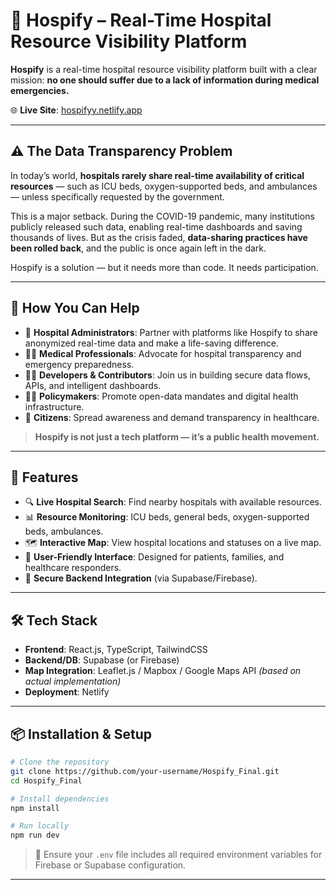 # 🏥 Hospify – Real-Time Hospital Resource Visibility Platform

**Hospify** is a real-time hospital resource visibility platform built with a clear mission: **no one should suffer due to a lack of information during medical emergencies.**

🌐 **Live Site**: [hospifyy.netlify.app](https://hospifyy.netlify.app)

---

## ⚠️ The Data Transparency Problem

In today’s world, **hospitals rarely share real-time availability of critical resources** — such as ICU beds, oxygen-supported beds, and ambulances — unless specifically requested by the government.

This is a major setback. During the COVID-19 pandemic, many institutions publicly released such data, enabling real-time dashboards and saving thousands of lives. But as the crisis faded, **data-sharing practices have been rolled back**, and the public is once again left in the dark.

Hospify is a solution — but it needs more than code. It needs participation.

---

## 🙏 How You Can Help

* 🏥 **Hospital Administrators**: Partner with platforms like Hospify to share anonymized real-time data and make a life-saving difference.
* 👨‍⚕️ **Medical Professionals**: Advocate for hospital transparency and emergency preparedness.
* 🧑‍💻 **Developers & Contributors**: Join us in building secure data flows, APIs, and intelligent dashboards.
* 🧑‍⚖️ **Policymakers**: Promote open-data mandates and digital health infrastructure.
* 🫱 **Citizens**: Spread awareness and demand transparency in healthcare.

> **Hospify is not just a tech platform — it’s a public health movement.**

---

## 🚀 Features

* 🔍 **Live Hospital Search**: Find nearby hospitals with available resources.
* 📊 **Resource Monitoring**: ICU beds, general beds, oxygen-supported beds, ambulances.
* 🗺️ **Interactive Map**: View hospital locations and statuses on a live map.
* 👥 **User-Friendly Interface**: Designed for patients, families, and healthcare responders.
* 🔐 **Secure Backend Integration** (via Supabase/Firebase).

---

## 🛠️ Tech Stack

* **Frontend**: React.js, TypeScript, TailwindCSS
* **Backend/DB**: Supabase (or Firebase)
* **Map Integration**: Leaflet.js / Mapbox / Google Maps API *(based on actual implementation)*
* **Deployment**: Netlify

---

## 📦 Installation & Setup

```bash
# Clone the repository
git clone https://github.com/your-username/Hospify_Final.git
cd Hospify_Final

# Install dependencies
npm install

# Run locally
npm run dev
```

> 📝 Ensure your `.env` file includes all required environment variables for Firebase or Supabase configuration.

---
